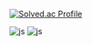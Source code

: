 [![Solved.ac Profile](http://mazassumnida.wtf/api/v2/generate_badge?boj=doubleclip)](https://solved.ac/doubleclip/)


![js](https://img.shields.io/badge/Linux-FCC624?style=for-the-badge&logo=linux&logoColor=black)
![js](https://img.shields.io/badge/Ubuntu-E95420?style=for-the-badge&logo=ubuntu&logoColor=white)
